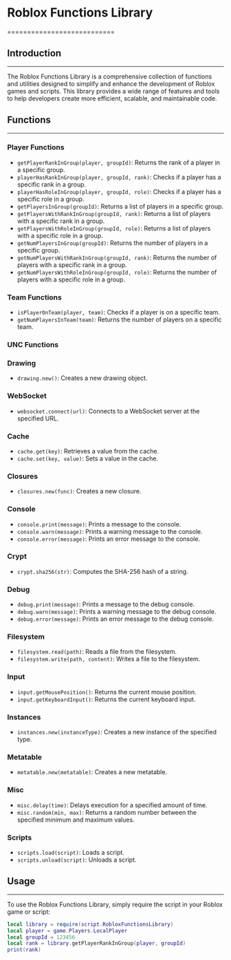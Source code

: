 # Roblox Functions Library
===========================

## Introduction
---------------

The Roblox Functions Library is a comprehensive collection of functions and utilities designed to simplify and enhance the development of Roblox games and scripts. This library provides a wide range of features and tools to help developers create more efficient, scalable, and maintainable code.

## Functions
-------------

### Player Functions

* `getPlayerRankInGroup(player, groupId)`: Returns the rank of a player in a specific group.
* `playerHasRankInGroup(player, groupId, rank)`: Checks if a player has a specific rank in a group.
* `playerHasRoleInGroup(player, groupId, role)`: Checks if a player has a specific role in a group.
* `getPlayersInGroup(groupId)`: Returns a list of players in a specific group.
* `getPlayersWithRankInGroup(groupId, rank)`: Returns a list of players with a specific rank in a group.
* `getPlayersWithRoleInGroup(groupId, role)`: Returns a list of players with a specific role in a group.
* `getNumPlayersInGroup(groupId)`: Returns the number of players in a specific group.
* `getNumPlayersWithRankInGroup(groupId, rank)`: Returns the number of players with a specific rank in a group.
* `getNumPlayersWithRoleInGroup(groupId, role)`: Returns the number of players with a specific role in a group.

### Team Functions

* `isPlayerOnTeam(player, team)`: Checks if a player is on a specific team.
* `getNumPlayersInTeam(team)`: Returns the number of players on a specific team.

### UNC Functions

### Drawing

* `drawing.new()`: Creates a new drawing object.

### WebSocket

* `websocket.connect(url)`: Connects to a WebSocket server at the specified URL.

### Cache

* `cache.get(key)`: Retrieves a value from the cache.
* `cache.set(key, value)`: Sets a value in the cache.

### Closures

* `closures.new(func)`: Creates a new closure.

### Console

* `console.print(message)`: Prints a message to the console.
* `console.warn(message)`: Prints a warning message to the console.
* `console.error(message)`: Prints an error message to the console.

### Crypt

* `crypt.sha256(str)`: Computes the SHA-256 hash of a string.

### Debug

* `debug.print(message)`: Prints a message to the debug console.
* `debug.warn(message)`: Prints a warning message to the debug console.
* `debug.error(message)`: Prints an error message to the debug console.

### Filesystem

* `filesystem.read(path)`: Reads a file from the filesystem.
* `filesystem.write(path, content)`: Writes a file to the filesystem.

### Input

* `input.getMousePosition()`: Returns the current mouse position.
* `input.getKeyboardInput()`: Returns the current keyboard input.

### Instances

* `instances.new(instanceType)`: Creates a new instance of the specified type.

### Metatable

* `metatable.new(metatable)`: Creates a new metatable.

### Misc

* `misc.delay(time)`: Delays execution for a specified amount of time.
* `misc.random(min, max)`: Returns a random number between the specified minimum and maximum values.

### Scripts

* `scripts.load(script)`: Loads a script.
* `scripts.unload(script)`: Unloads a script.

## Usage
-----

To use the Roblox Functions Library, simply require the script in your Roblox game or script:
```lua
local library = require(script.RobloxFunctionsLibrary)
local player = game.Players.LocalPlayer
local groupId = 123456
local rank = library.getPlayerRankInGroup(player, groupId)
print(rank)
```
